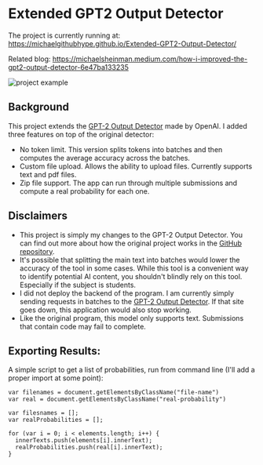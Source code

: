 # Extended GPT2 Output Detector

The project is currently running at: https://michaelgithubhype.github.io/Extended-GPT2-Output-Detector/

Related blog: https://michaelsheinman.medium.com/how-i-improved-the-gpt2-output-detector-6e47ba133235

![project example](https://miro.medium.com/max/640/1*oQigM3yqYRowYANCkb1UNA.gif)


## Background 
This project extends the [GPT-2 Output Detector](https://github.com/openai/gpt-2-output-dataset/tree/master/detector) made by OpenAI. I added three features on top of the original detector:

* No token limit. This version splits tokens into batches and then computes the average accuracy across the batches. 
* Custom file upload. Allows the ability to upload files. Currently supports text and pdf files. 
* Zip file support. The app can run through multiple submissions and compute a real probability for each one. 


## Disclaimers 

* This project is simply my changes to the GPT-2 Output Detector. You can find out more about how the original project works in the [GitHub repository](https://github.com/openai/gpt-2-output-dataset/tree/master/detector).
* It's possible that splitting the main text into batches would lower the accuracy of the tool in some cases. While this tool is a convenient way to identify potential AI content, you shouldn't blindly rely on this tool. Especially if the subject is students.
* I did not deploy the backend of the program. I am currently simply sending requests in batches to the [GPT-2 Output Detector](https://openai-openai-detector.hf.space/). If that site goes down, this application would also stop working.
* Like the original program, this model only supports text. Submissions that contain code may fail to complete.

## Exporting Results:

A simple script to get a list of probabilities, run from command line (I'll add a proper import at some point):
```
var filenames = document.getElementsByClassName("file-name")
var real = document.getElementsByClassName("real-probability")

var filesnames = [];
var realProbabilities = [];

for (var i = 0; i < elements.length; i++) {
  innerTexts.push(elements[i].innerText);
  realProbabilities.push(real[i].innerText);
}
```
